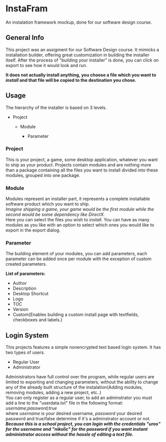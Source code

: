# InstaFram
An instalation framework mockup, done for our software design course.

## General Info
This project was an assigment for our Software Design course. It mimicks a installation builder,
offering great customization in building the installer itself.
After the process of "building your installer" is done, you can click on export to see how it would look and run.

**It does not actually install anything, you choose a file which you want to *install* and that file will be copied to 
the destination you chose.**


## Usage
The hierarchy of the installer is based on 3 levels.

* Project

  * Module

    * Parameter


### Project
This is your project, a game, some desktop application, whatever you want to ship as your product.
Projects contain modules and are nothing more than a package containing all the files you want to install divided 
into these modules, grouped into one package.

### Module
Modules represent an installer part, it represents a complete installable software product which you want to ship.  
*Imagine shipping a game, your game would be the first module while the second would be some dependency like DirectX.*  
Here you can select the files you wish to *install*. You can have as many modules as you like with an option to select which
ones you would like to export in the export dialog.

### Parameter
The building element of your modules, you can add parameters, each parameter can be added once per module with the exception of
custom created parameters.  

**List of parameters:**

- Author  
- Description  
- Desktop Shortcut  
- Logo  
- TOC  
- Version  
- Custom(Enables building a custom install page with textfields, checkboxes and labels.)  


## Login System
This projects features a simple nonencrypted text based login system. It has two types of users. 
- Regular User  
- Administrator  

Administrators have full control over the program, while regular users are limited to exporting and changing parameters, without
the ability to change any of the already built structure of the instalation(Adding modules, removing modules, adding a new project, etc..)  
You can only register as a regular user, to add an adminstrator you must add a line to the "userdata.txt" file in the following format:  
**username*;*password*;true*  
where *username* is your desired username, *password* your desired password and true/false determine if it's a adminstrator account or not.  
***Because this is a school project, you can login with the credentials "uros" for the username and "nikolic" for the password if you want
instant administrator access without the hassle of editing a text file.***









